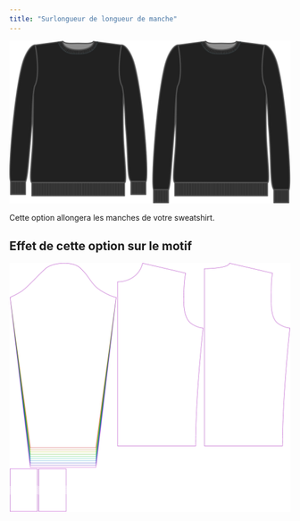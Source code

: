 ```yaml
---
title: "Surlongueur de longueur de manche"
---
```


![Bonus de longueur de manche](sleevelengthbonus.svg)

Cette option allongera les manches de votre sweatshirt.

## Effet de cette option sur le motif

![Cette image montre l'effet de cette option en superposant plusieurs variantes qui ont une valeur différente pour cette option](sven_sleevelengthbonus_sample.svg "Effet de cette option sur le modèle")
